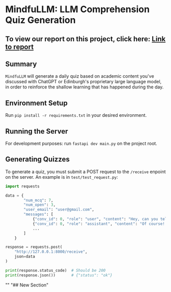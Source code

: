 # MindfuLLM: LLM Comprehension Quiz Generation

## To view our report on this project, click here: <a href="https://docs.google.com/document/d/1j4v1ITYjrSelpK56IqW31xNUDVgVqI0OAKsK8H4oR8k/edit?usp=sharing" target="_blank">Link to report</a>

## Summary
`MindfuLLM` will generate a daily quiz based on academic content you've discussed with ChatGPT or Edinburgh's proprietary large language model, in order to reinforce the shallow learning that has happened during the day. 



## Environment Setup

Run `pip install -r requirements.txt` in your desired environment.

## Running the Server

For development purposes: run `fastapi dev main.py` on the project root.

## Generating Quizzes

To generate a quiz, you must submit a POST request to the `/receive` enpoint on the server.
An example is in `test/test_request.py`:

```python
import requests

data = {
        "num_mcq": 7,
        "num_open": 3,
        "user_email": "user@gmail.com",
        "messages": [
            {"conv_id": 0, "role": "user", "content": "Hey, can you tell me a bit about the rise of the Roman Empire?"},
            {"conv_id": 0, "role": "assistant", "content": "Of course! The Roman Empire rose from the Roman Republic around 27 BCE when Augustus became the first emperor. It marked a shift from a republic led by elected officials to a centralized imperial system."},
            ...
        ]
    }

response = requests.post(
    "http://127.0.0.1:8000/receive",
    json=data
)

print(response.status_code)  # Should be 200
print(response.json())       # {"status": "ok"}
```
"" 
"## New Section" 
